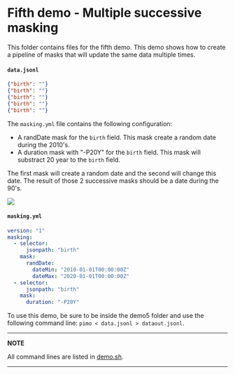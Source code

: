 # Fifth demo - Multiple successive masking

This folder contains files for the fifth demo. This demo shows how to create a pipeline of masks that will update the same data multiple times.

#### **`data.jsonl`**
```json
{"birth": ""}
{"birth": ""}
{"birth": ""}
{"birth": ""}
{"birth": ""}
```

The `masking.yml` file contains the following configuration:

* A randDate mask for the `birth` field. This mask create a random date during the 2010's.
* A duration mask with "-P20Y" for the `birth` field. This mask will substract 20 year to the `birth` field.

The first mask will create a random date and the second will change this date. The result of those 2 successive masks should be a date during the 90's.

[![](https://mermaid.ink/img/pako:eNp1kE1rwzAMhv-Kq1PKEnBy9KGXdbeNjW47jLkUNXYaQ2IHR2Ybbf_7HCeDMZgQlnj9CH2coXZKg4Cmcx91i57Y_U5aFm1l7BDoPUthvWdFsWFH46mdv8dwPHkc2lk7jKdZniwpE3-RsEOrtkg6m54HYwWreMkLXkZnnIvk7IZHY68vtzlLHH5OXPU_t5ZwWTqXfxofyqX1Nngk42xWPFX87VdFNVdoq-ZkUdOGKxco7rt5TGEPOfTa92hUvNF5wiVQq3stQcRU6QZDRxKkvUY0DCpOf6cMOQ-iwW7UOWAg9_xlaxDkg_6Btgbj-fqFun4De6J3NA)](https://mermaid.live/edit/#pako:eNp1kE1rwzAMhv-Kq1PKEnBy9KGXdbeNjW47jLkUNXYaQ2IHR2Ybbf_7HCeDMZgQlnj9CH2coXZKg4Cmcx91i57Y_U5aFm1l7BDoPUthvWdFsWFH46mdv8dwPHkc2lk7jKdZniwpE3-RsEOrtkg6m54HYwWreMkLXkZnnIvk7IZHY68vtzlLHH5OXPU_t5ZwWTqXfxofyqX1Nngk42xWPFX87VdFNVdoq-ZkUdOGKxco7rt5TGEPOfTa92hUvNF5wiVQq3stQcRU6QZDRxKkvUY0DCpOf6cMOQ-iwW7UOWAg9_xlaxDkg_6Btgbj-fqFun4De6J3NA)

#### **`masking.yml`**
```yaml
version: "1"
masking:
  - selector:
      jsonpath: "birth"
    mask:
      randDate:
        dateMin: "2010-01-01T00:00:00Z"
        dateMax: "2020-01-01T00:00:00Z"
  - selector:
      jsonpath: "birth"
    mask:
      duration: "-P20Y"
```

To use this demo, be sure to be inside the demo5 folder and use the following command line: `pimo < data.jsonl > dataout.jsonl`.

---
**NOTE**

All command lines are listed in [demo.sh](demo.sh).

---
